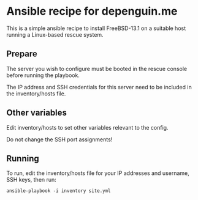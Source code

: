 # Ansible recipe for depenguin.me

This is a simple ansible recipe to install FreeBSD-13.1 on a suitable host running a Linux-based rescue system.

## Prepare

The server you wish to configure must be booted in the rescue console before running the playbook. 

The IP address and SSH credentials for this server need to be included in the inventory/hosts file.

## Other variables

Edit inventory/hosts to set other variables relevant to the config. 

Do not change the SSH port assignments!

## Running

To run, edit the inventory/hosts file for your IP addresses and username, SSH keys, then run:

```
ansible-playbook -i inventory site.yml
```